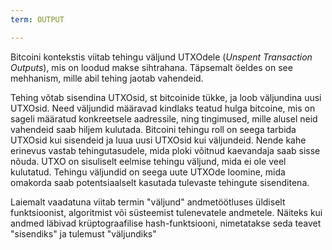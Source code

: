 ```yaml
---
term: OUTPUT

---
```

Bitcoini kontekstis viitab tehingu väljund UTXOdele (*Unspent Transaction Outputs*), mis on loodud makse sihtrahana. Täpsemalt öeldes on see mehhanism, mille abil tehing jaotab vahendeid.

Tehing võtab sisendina UTXOsid, st bitcoinide tükke, ja loob väljundina uusi UTXOsid. Need väljundid määravad kindlaks teatud hulga bitcoine, mis on sageli määratud konkreetsele aadressile, ning tingimused, mille alusel neid vahendeid saab hiljem kulutada. Bitcoini tehingu roll on seega tarbida UTXOsid kui sisendeid ja luua uusi UTXOsid kui väljundeid. Nende kahe erinevus vastab tehingutasudele, mida ploki võitnud kaevandaja saab sisse nõuda. UTXO on sisuliselt eelmise tehingu väljund, mida ei ole veel kulutatud. Tehingu väljundid on seega uute UTXOde loomine, mida omakorda saab potentsiaalselt kasutada tulevaste tehingute sisenditena.

Laiemalt vaadatuna viitab termin "väljund" andmetöötluses üldiselt funktsioonist, algoritmist või süsteemist tulenevatele andmetele. Näiteks kui andmed läbivad krüptograafilise hash-funktsiooni, nimetatakse seda teavet "sisendiks" ja tulemust "väljundiks"